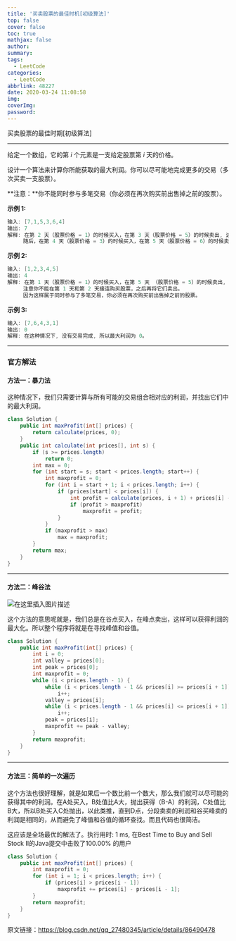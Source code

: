 ```yaml
---
title: '买卖股票的最佳时机[初级算法]'
top: false
cover: false
toc: true
mathjax: false
author: 
summary: 
tags:
  - LeetCode
categories:
  - LeetCode
abbrlink: 48227
date: 2020-03-24 11:08:58
img:
coverImg:
password:
---
```


买卖股票的最佳时期[初级算法]

<!-- more -->

---


给定一个数组，它的第 *i* 个元素是一支给定股票第 *i* 天的价格。

设计一个算法来计算你所能获取的最大利润。你可以尽可能地完成更多的交易（多次买卖一支股票）。

**注意：**你不能同时参与多笔交易（你必须在再次购买前出售掉之前的股票）。

**示例 1:**

```java
输入: [7,1,5,3,6,4]
输出: 7
解释: 在第 2 天（股票价格 = 1）的时候买入，在第 3 天（股票价格 = 5）的时候卖出, 这笔交易所能获得利润 = 5-1 = 4 。
     随后，在第 4 天（股票价格 = 3）的时候买入，在第 5 天（股票价格 = 6）的时候卖出, 这笔交易所能获得利润 = 6-3 = 3 。
```

**示例 2:**

```java
输入: [1,2,3,4,5]
输出: 4
解释: 在第 1 天（股票价格 = 1）的时候买入，在第 5 天 （股票价格 = 5）的时候卖出, 这笔交易所能获得利润 = 5-1 = 4 。
     注意你不能在第 1 天和第 2 天接连购买股票，之后再将它们卖出。
     因为这样属于同时参与了多笔交易，你必须在再次购买前出售掉之前的股票。
```

**示例 3:**

```java
输入: [7,6,4,3,1]
输出: 0
解释: 在这种情况下, 没有交易完成, 所以最大利润为 0。
```

---

### 官方解法

#### 方法一：暴力法
这种情况下，我们只需要计算与所有可能的交易组合相对应的利润，并找出它们中的最大利润。

```java
class Solution {
    public int maxProfit(int[] prices) {
        return calculate(prices, 0);
    }
    public int calculate(int prices[], int s) {
        if (s >= prices.length)
            return 0;
        int max = 0;
        for (int start = s; start < prices.length; start++) {
            int maxprofit = 0;
            for (int i = start + 1; i < prices.length; i++) {
                if (prices[start] < prices[i]) {
                    int profit = calculate(prices, i + 1) + prices[i] - prices[start];
                    if (profit > maxprofit)
                        maxprofit = profit;
                }
            }
            if (maxprofit > max)
                max = maxprofit;
        }
        return max;
    }
}
```

---

#### 方法二：峰谷法

![在这里插入图片描述](https://img-blog.csdnimg.cn/20200325172502949.png?x-oss-process=image/watermark,type_ZmFuZ3poZW5naGVpdGk,shadow_10,text_aHR0cHM6Ly9ibG9nLmNzZG4ubmV0L0pJRkFRTw==,size_16,color_FFFFFF,t_70)

这个方法的意思呢就是，我们总是在谷点买入，在峰点卖出，这样可以获得利润的最大化。所以整个程序将就是在寻找峰值和谷值。

```java
class Solution {
    public int maxProfit(int[] prices) {
        int i = 0;
        int valley = prices[0];
        int peak = prices[0];
        int maxprofit = 0;
        while (i < prices.length - 1) {
            while (i < prices.length - 1 && prices[i] >= prices[i + 1])
                i++;
            valley = prices[i];
            while (i < prices.length - 1 && prices[i] <= prices[i + 1])
                i++;
            peak = prices[i];
            maxprofit += peak - valley;
        }
        return maxprofit;
    }
}
```

---

#### 方法三：简单的一次遍历

这个方法也很好理解，就是如果后一个数比前一个数大，那么我们就可以尽可能的获得其中的利润。在A处买入，B处值比A大，抛出获得（B-A）的利润，C处值比B大，所以B处买入C处抛出，以此类推，直到D点，分段卖卖的利润和谷买峰卖的利润是相同的，从而避免了峰值和谷值的循环查找。而且代码也很简洁。

这应该是全场最优的解法了。执行用时: 1 ms, 在Best Time to Buy and Sell Stock II的Java提交中击败了100.00% 的用户

```java
class Solution {
    public int maxProfit(int[] prices) {
        int maxprofit = 0;
        for (int i = 1; i < prices.length; i++) {
            if (prices[i] > prices[i - 1])
                maxprofit += prices[i] - prices[i - 1];
        }
        return maxprofit;
    }
}
```



原文链接：https://blog.csdn.net/qq_27480345/article/details/86490478